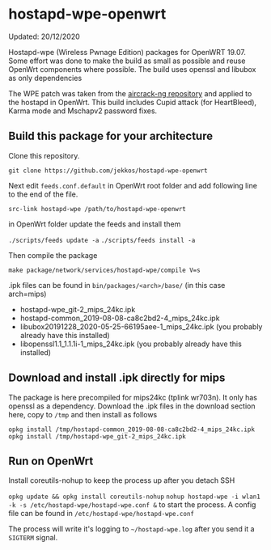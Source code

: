 
# hostapd-wpe-openwrt
Updated: 20/12/2020 

Hostapd-wpe (Wireless Pwnage Edition) packages for OpenWRT 19.07. Some effort was done to make the build as small as possible and reuse OpenWrt components where possible. The build uses openssl and libubox as only dependencies

The WPE patch was taken from the [aircrack-ng repository](https://github.com/aircrack-ng/aircrack-ng/blob/master/patches/wpe/hostapd-wpe/hostapd-wpe.patch) and applied to the hostapd in OpenWrt. This build includes Cupid attack (for HeartBleed), Karma mode and Mschapv2 password fixes.

## Build this package for your architecture
Clone this repository.

`git clone https://github.com/jekkos/hostapd-wpe-openwrt`

Next edit `feeds.conf.default` in OpenWrt root folder and add following line to the end of the file. 

`src-link hostapd-wpe /path/to/hostapd-wpe-openwrt`

in OpenWrt folder update the feeds and install them

`./scripts/feeds update -a`
`./scripts/feeds install -a`

Then compile the package

`make package/network/services/hostapd-wpe/compile V=s`

.ipk files can be found in `bin/packages/<arch>/base/` (in this case arch=mips)

* hostapd-wpe_git-2_mips_24kc.ipk
* hostapd-common_2019-08-08-ca8c2bd2-4_mips_24kc.ipk
* libubox20191228_2020-05-25-66195aee-1_mips_24kc.ipk (you probably already have this installed)
* libopenssl1.1_1.1.1i-1_mips_24kc.ipk (you probably already have this installed)

## Download and install .ipk directly for mips
The package is here precompiled for mips24kc (tplink wr703n). It only has openssl as a dependency. Download the .ipk files in the download section here, copy to `/tmp` and then install as follows

`opkg install /tmp/hostapd-common_2019-08-08-ca8c2bd2-4_mips_24kc.ipk`
`opkg install /tmp/hostapd-wpe_git-2_mips_24kc.ipk`

## Run on OpenWrt
Install coreutils-nohup to keep the process up after you detach SSH

`opkg update && opkg install coreutils-nohup`
`nohup hostapd-wpe -i wlan1 -k -s /etc/hostapd-wpe/hostapd-wpe.conf &` to start the process. A config file can be found in `/etc/hostapd-wpe/hostapd-wpe.conf`

The process will write it's logging to `~/hostapd-wpe.log` after you send it a `SIGTERM` signal.
